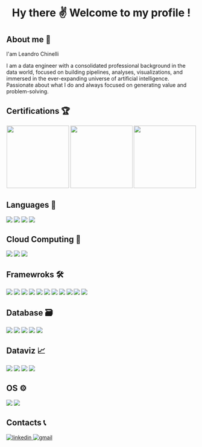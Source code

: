 <h1 align="center"> Hy there ✌ Welcome to my profile !</h1>

## About me 📝

I'am Leandro Chinelli

I am a data engineer with a consolidated professional background in the data world, focused on building pipelines, analyses, visualizations, and immersed in the ever-expanding universe of artificial intelligence. 
Passionate about what I do and always focused on generating value and problem-solving.


## Certifications 🏆
<div align="center">
<img height='165px' src="https://images.credly.com/size/340x340/images/119182cf-ca68-495a-a415-bff62dfdcc7e/image.png">
<img height='165px' src="https://images.credly.com/size/340x340/images/73e4a58b-a8ef-41a3-a7db-9183dd269882/image.png">
<img height='165px' src="https://templates.images.credential.net/16509948849242752807044385742422.png">
</div>

## Languages 🧠
<div align="left"> 
<img src="https://img.shields.io/badge/%20-Python-%233776AB?style=for-the-badge&logo=Python&logoColor=white">
<img src="https://img.shields.io/badge/%20-SQL-%23FF0000?style=for-the-badge">
<img src="https://img.shields.io/badge/%20-DAX-%23F2C811?style=for-the-badge&logo=Power BI&logoColor=black">
<img src="https://img.shields.io/badge/%20-M_Language-%23F2C811?style=for-the-badge&logo=Power BI&logoColor=black">

## Cloud Computing 🦾
<div align="left"> 
<img  src="https://img.shields.io/badge/-Amazon%20AWS-%23232F3E?style=for-the-badge&logo=Amazon AWS&logoColor=yellow">
<img  src="https://img.shields.io/badge/-Microsoft%20Azure-%230078D4?style=for-the-badge&logo=Microsoft Azure&logoColor=white">
<img  src="https://img.shields.io/badge/Google_Cloud-FFFFFF?style=for-the-badge&logo=Google%20Cloud">

## Framewroks 🛠️
<div align="left">
<img  src="https://img.shields.io/badge/-Apache%20Spark-%23E25A1C?style=for-the-badge&logo=ApacheSpark&logoColor=white">
<img  src="https://img.shields.io/badge/-Apache%20Airflow-%2316132F?style=for-the-badge&logo=ApacheAirflow&logoColor=white"> 
<img src="https://img.shields.io/badge/-Apache%20Kafka-%23231F20?style=for-the-badge&logo=ApacheKafka&logoColor=white">
<img src="https://img.shields.io/badge/-Databricks-%23FF3621?style=for-the-badge&logo=Databricks&logoColor=black"> 
<img  src="https://img.shields.io/badge/%20-docker-0db7ed?style=for-the-badge&logo=Docker&logoColor=white"> 
<img src="https://img.shields.io/badge/-Jupyter-%23F37626?style=for-the-badge&logo=Jupyter&logoColor=black">
<img  src="https://img.shields.io/badge/-GitHub-%23181717?style=for-the-badge&logo=GitHub&logoColor=white"> 
<img src="https://img.shields.io/badge/-Pandas-%23150458?style=for-the-badge&logo=Pandas&logoColor=white">
<img src="https://img.shields.io/badge/-Flask-%23000000?style=for-the-badge&logo=Flask&logoColor=white">
<img src="https://img.shields.io/badge/FastAPI-03BB85?style=for-the-badge&logo=FastAPI">
<img src="https://img.shields.io/badge/-Snowflake-%2329B5E8?style=for-the-badge&logo=Snowflake&logoColor=white">
  
## Database 🗃️
<div align="left">
<img src="https://img.shields.io/badge/-Oracle-C74634?style=for-the-badge&logo=Oracle">
<img  src="https://img.shields.io/badge/-PostgreSQL-%234169E1?style=for-the-badge&logo=PostgreSQL&logoColor=white">
<img  src="https://img.shields.io/badge/-MySql-%234479A1?style=for-the-badge&logo=MySql&logoColor=white">
<img  src="https://img.shields.io/badge/-SQL%20Server-%23CC2927?style=for-the-badge&logo=Microsoft SQL Server&logoColor=white">
<img src="https://img.shields.io/badge/-MongoDB-%2347A248?style=for-the-badge&logo=MongoDB&logoColor=black">

## Dataviz 📈
<div align="left">
<img src="https://img.shields.io/badge/-Power%20BI-%23F2C811?style=for-the-badge&logo=Power BI&logoColor=black">
<img src="https://img.shields.io/badge/Apache_Superset-03BB85?style=for-the-badge&logo=Apache">
<img  src="https://img.shields.io/badge/Looker-FFFFFF?style=for-the-badge&logo=Looker">
<img  src="https://img.shields.io/badge/Metabase-01A6F0?style=for-the-badge&logo=Metabase&logoColor=white">

## OS ⚙️
<div align="left"> 
<img  src="https://img.shields.io/badge/%20-Linux-%23FCC624?style=for-the-badge&logo=Linux&logoColor=black">
<img  src="https://img.shields.io/badge/Windows-01A6F0?style=for-the-badge&logo=Windows">

## Contacts 📞
<div align="left">
    <a href="https://www.linkedin.com/in/leandrochinelli-datadriven" target="_blank"> 
        <img  alt="linkedin" src="https://img.shields.io/badge/%20-Linkedin-%230A66C2?logo=linkedin&style=for-the-badge">
    <a href="mailto:leandrochinellip@gmail.com?subject=Olá%20Leandro%20Chinelli" target="_blank"> 
        <img alt="gmail" src="https://img.shields.io/badge/-Gmail-%23EA4335?logo=gmail&style=for-the-badge&logoColor=white">
